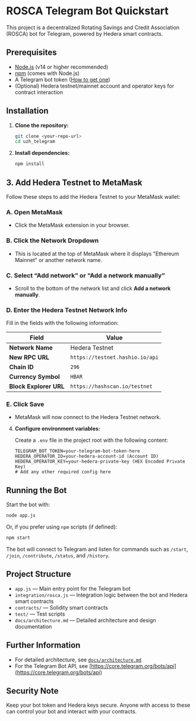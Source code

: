 # ROSCA Telegram Bot Quickstart

This project is a decentralized Rotating Savings and Credit Association (ROSCA) bot for Telegram, powered by Hedera smart contracts.

## Prerequisites

- [Node.js](https://nodejs.org/) (v14 or higher recommended)
- [npm](https://www.npmjs.com/) (comes with Node.js)
- A Telegram bot token ([How to get one](https://core.telegram.org/bots#6-botfather))
- (Optional) Hedera testnet/mainnet account and operator keys for contract interaction

## Installation

1. **Clone the repository:**

   ```bash
   git clone <your-repo-url>
   cd uzh_telegram
   ```

2. **Install dependencies:**

   ```bash
   npm install
   ```
## 3. Add Hedera Testnet to MetaMask

Follow these steps to add the Hedera Testnet to your MetaMask wallet:

### A. Open MetaMask
- Click the MetaMask extension in your browser.

### B. Click the Network Dropdown
- This is located at the top of MetaMask where it displays "Ethereum Mainnet" or another network name.

### C. Select “Add network” or “Add a network manually”
- Scroll to the bottom of the network list and click **Add a network manually**.

### D. Enter the Hedera Testnet Network Info

Fill in the fields with the following information:

| Field               | Value                          |
|---------------------|--------------------------------|
| **Network Name**     | Hedera Testnet                 |
| **New RPC URL**      | `https://testnet.hashio.io/api`|
| **Chain ID**         | `296`                          |
| **Currency Symbol**  | `HBAR`                         |
| **Block Explorer URL**| `https://hashscan.io/testnet` |

### E. Click Save
- MetaMask will now connect to the Hedera Testnet network.


4. **Configure environment variables:**

   Create a `.env` file in the project root with the following content:

   ```env
   TELEGRAM_BOT_TOKEN=your-telegram-bot-token-here
   HEDERA_OPERATOR_ID=your-hedera-account-id (Account ID)
   HEDERA_OPERATOR_KEY=your-hedera-private-key (HEX Encoded Private Key)
   # Add any other required config here
   ```

## Running the Bot

Start the bot with:

```bash
node app.js
```

Or, if you prefer using `npm` scripts (if defined):

```bash
npm start
```

The bot will connect to Telegram and listen for commands such as `/start`, `/join`, `/contribute`, `/status`, and `/history`.

## Project Structure

- `app.js` — Main entry point for the Telegram bot
- `integration/rosca.js` — Integration logic between the bot and Hedera smart contracts
- `contracts/` — Solidity smart contracts
- `test/` — Test scripts
- `docs/architecture.md` — Detailed architecture and design documentation

## Further Information

- For detailed architecture, see [`docs/architecture.md`](docs/architecture.md)
- For the Telegram Bot API, see [https://core.telegram.org/bots/api](https://core.telegram.org/bots/api)

## Security Note

Keep your bot token and Hedera keys secure. Anyone with access to these can control your bot and interact with your contracts.
